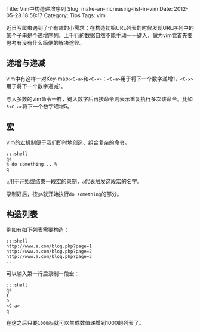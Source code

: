 Title: Vim中构造递增序列
Slug: make-an-increasing-list-in-vim
Date: 2012-05-28 18:58:17
Category: Tips
Tags: vim

近日写爬虫遇到了个有趣的小需求：在构造初始URL列表的时候发现URL序列中的某个子串是个递增序列。上千行的数据自然不能手动一一键入，做为vim党首先要思考有没有什么简便的解决途径。

## 递增与递减

vim中有这样一对Key-map:`<C-a>`和`<C-x>`：`<C-a>`用于将下一个数字递增1，`<C-x>`用于将下一个数字递减1。

与大多数的vim命令一样，键入数字后再接命令则表示重复执行多次该命令。比如`5<C-a>`将下一个数字递增5。

## 宏

vim的宏机制便于我们即时地创造、组合复杂的命令。

    :::shell
    qa
    % do something... %
    q

`q`用于开始或结束一段宏的录制，`a`代表触发这段宏的名字。

录制好后，按`@a`就开始执行`do something`的部分。

## 构造列表

例如有如下列表需要构造：

    :::shell
    http://www.a.com/blog.php?page=1
    http://www.a.com/blog.php?page=2
    http://www.a.com/blog.php?page=3
    ...

可以输入第一行后录制一段宏：

    :::shell
    qa
    Y
    p
    <C-a>
    q

在这之后只要`1000@a`就可以生成数值递增到1000的列表了。

